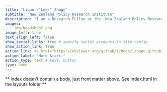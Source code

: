 ```yaml
---
title: "Liqun \"Lee\" Zhuge"
subtitle: "New Zealand Policy Research Institute"
description: "I am a Research Fellow at the `New Zealand Policy Research Institute` (NZPRI, AUT). I earned my Ph.D. in Economics from `Boston University`. My field is labor economics, with a primary focus on inequality and discrimination, particularly in the context of women's and minorities' rights. My research examines how social norms, cultural dynamics, and policy landscapes shape intrahousehold bargaining and labor supply choices. My proficiencies encompass the skillful handling of micro-level household and personal data, adept application of quantitative econometric methodologies, and versatile programming proficiency across multiple languages and computing paradigms."
images:
  - img/headshoot.png
image_left: true
text_align_left: false
show_social_links: true # specify social accounts in site config
show_action_link: true
action_link: <a href="https://nbviewer.org/github/lzhuge/lzhuge.github.io/blob/main/papers/CV.pdf" style="color:#154360;" target="_blank">
action_label: "More &rarr;"
action_type: text # text, button
type: home
---
```


** index doesn't contain a body, just front matter above.
See index.html in the layouts folder **
